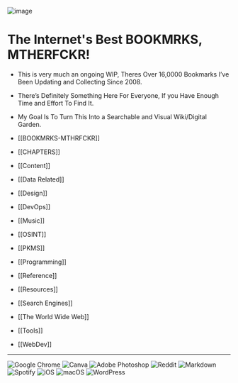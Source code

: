![image](https://user-images.githubusercontent.com/9169633/195195009-23cef4cb-e1ca-4d4b-831c-1f7145e66be3.png)

# The Internet's Best BOOKMRKS, MTHERFCKR!

- This is very much an ongoing WIP, Theres Over 16,0000 Bookmarks I’ve Been Updating and Collecting Since 2008.
- There’s Definitely Something Here For Everyone, If you Have Enough Time and Effort To Find It.
- My Goal Is To Turn This Into a Searchable and Visual Wiki/Digital Garden.


- [[BOOKMRKS-MTHRFCKR]]
- [[CHAPTERS]]
- [[Content]]
- [[Data Related]]
- [[Design]]
- [[DevOps]]
- [[Music]]
- [[OSINT]]
- [[PKMS]]
- [[Programming]]
- [[Reference]]
- [[Resources]]
- [[Search Engines]]
- [[The World Wide Web]]
- [[Tools]]
- [[WebDev]]


---

![Google Chrome](https://img.shields.io/badge/Google%20Chrome-4285F4?style=for-the-badge&logo=GoogleChrome&logoColor=white) ![Canva](https://img.shields.io/badge/Canva-%2300C4CC.svg?style=for-the-badge&logo=Canva&logoColor=white) ![Adobe Photoshop](https://img.shields.io/badge/adobe%20photoshop-%2331A8FF.svg?style=for-the-badge&logo=adobe%20photoshop&logoColor=white) ![Reddit](https://img.shields.io/badge/Reddit-%23FF4500.svg?style=for-the-badge&logo=Reddit&logoColor=white)
![Markdown](https://img.shields.io/badge/markdown-%23000000.svg?style=for-the-badge&logo=markdown&logoColor=white) ![Spotify](https://img.shields.io/badge/Spotify-1ED760?style=for-the-badge&logo=spotify&logoColor=white) ![iOS](https://img.shields.io/badge/iOS-000000?style=for-the-badge&logo=ios&logoColor=white) ![macOS](https://img.shields.io/badge/mac%20os-000000?style=for-the-badge&logo=macos&logoColor=F0F0F0) ![WordPress](https://img.shields.io/badge/WordPress-%23117AC9.svg?style=for-the-badge&logo=WordPress&logoColor=white)